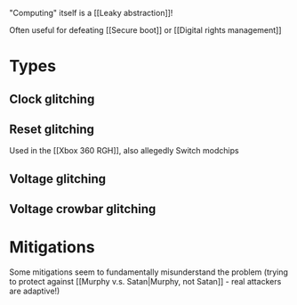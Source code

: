 "Computing" itself is a [[Leaky abstraction]]!

Often useful for defeating [[Secure boot]] or [[Digital rights management]]

# Types
## Clock glitching
## Reset glitching
Used in the [[Xbox 360 RGH]], also allegedly Switch modchips
## Voltage glitching
## Voltage crowbar glitching
# Mitigations
Some mitigations seem to fundamentally misunderstand the problem (trying to protect against [[Murphy v.s. Satan|Murphy, not Satan]] - real attackers are adaptive!)